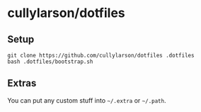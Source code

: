 # cullylarson/dotfiles

## Setup

```
git clone https://github.com/cullylarson/dotfiles .dotfiles
bash .dotfiles/bootstrap.sh
```

## Extras

You can put any custom stuff into `~/.extra` or `~/.path`.
